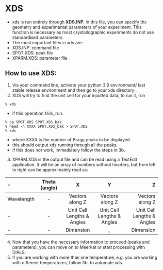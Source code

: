 # XDS
- xds is run entirely through **XDS.INP**. In this file, you can specify the geometry and experimental parameters of your experiment. This function is necessary as most crystallographic experiments do not use standardised parameters.
- The most important files in xds are:
-   XDS.INP: command file
-   SPOT.XDS: peak file
-   XPARM.XDS: parameter file
## How to use XDS:
1. Via your command line, activate your python 3.9 environment/ last stable release environment and then go to your xds directory . 
2. XDS will try to find the unit cell for your inputted data, to run it, run 
```
% xds
```
- if this operation fails, run:
```
% cp SPOT.XDS SPOT.XDS_bak 
% head -n XXXX SPOT.XDS_bak > SPOT.XDS
% xds
```
- where XXXX is the number of Bragg peaks to be displayed. 
- this should output xds running through all the peaks. 
- If this does not work, immediately follow the steps in 3b.

3. XPARM.XDS is the output file and can be read using a TextEdit application. It will be an array of numbers without headers, but from left to right can be approximately read as:

| - | Theta (angle) | X | Y | Z |
| :---         |     :---:      |   :---:    |   :---: | ---:
| Wavelength   | - | Vectors along Z     | Vectors along Z    | Vectors along Z   |
| - | - |  Unit Cell Lengths & Angles    | Unit Cell Lengths & Angles      | Unit Cell Lengths & Angles      |
| - | - | Dimension | _ | Dimension 

4. Now that you have the necessary information to proceed (peaks and parameters), you can move on to Meerkat or start processing with DIALS.
5. If you are working with more than one temperature, e.g. you are working with different temperatures, follow 3b. to automate xds. 
